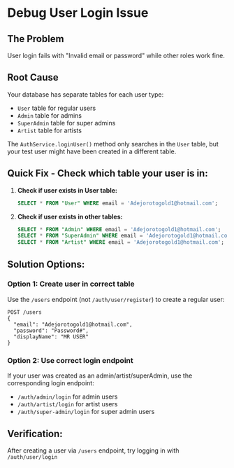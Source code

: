 # Debug User Login Issue

## The Problem
User login fails with "Invalid email or password" while other roles work fine.

## Root Cause
Your database has separate tables for each user type:
- `User` table for regular users
- `Admin` table for admins  
- `SuperAdmin` table for super admins
- `Artist` table for artists

The `AuthService.loginUser()` method only searches in the `User` table, but your test user might have been created in a different table.

## Quick Fix - Check which table your user is in:

1. **Check if user exists in User table:**
   ```sql
   SELECT * FROM "User" WHERE email = 'Adejorotogold1@hotmail.com';
   ```

2. **Check if user exists in other tables:**
   ```sql
   SELECT * FROM "Admin" WHERE email = 'Adejorotogold1@hotmail.com';
   SELECT * FROM "SuperAdmin" WHERE email = 'Adejorotogold1@hotmail.com';  
   SELECT * FROM "Artist" WHERE email = 'Adejorotogold1@hotmail.com';
   ```

## Solution Options:

### Option 1: Create user in correct table
Use the `/users` endpoint (not `/auth/user/register`) to create a regular user:
```
POST /users
{
  "email": "Adejorotogold1@hotmail.com",
  "password": "Password#",
  "displayName": "MR USER"
}
```

### Option 2: Use correct login endpoint
If your user was created as an admin/artist/superAdmin, use the corresponding login endpoint:
- `/auth/admin/login` for admin users
- `/auth/artist/login` for artist users  
- `/auth/super-admin/login` for super admin users

## Verification:
After creating a user via `/users` endpoint, try logging in with `/auth/user/login`
